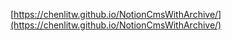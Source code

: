 [https://chenlitw.github.io/NotionCmsWithArchive/](https://chenlitw.github.io/NotionCmsWithArchive/)
